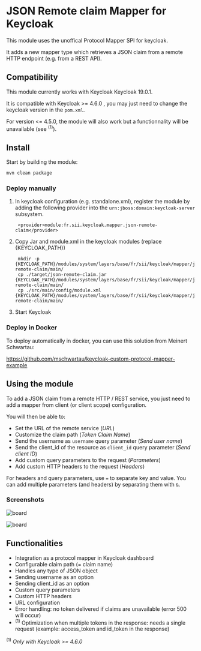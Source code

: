 # JSON Remote claim Mapper for Keycloak

This module uses the unoffical Protocol Mapper SPI for keycloak.

It adds a new mapper type which retrieves a JSON claim from a remote HTTP endpoint (e.g. from a REST API). 

## Compatibility

This module currently works with Keycloak Keycloak 19.0.1.

It is compatible with Keycloak >= 4.6.0 , you may just need to change the keycloak version in the ```pom.xml```.

For version <= 4.5.0, the module will also work but a functionnality will be unavailable (see <sup>(1)</sup>).

## Install

Start by building the module:

```Bash
mvn clean package
```

### Deploy manually

1. In keycloak configuration (e.g. standalone.xml), register the module by adding the following provider into the ```urn:jboss:domain:keycloak-server``` subsystem. 
    
        <provider>module:fr.sii.keycloak.mapper.json-remote-claim</provider>

2. Copy Jar and module.xml in the keycloak modules (replace {KEYCLOAK_PATH})

        mkdir -p {KEYCLOAK_PATH}/modules/system/layers/base/fr/sii/keycloak/mapper/json-remote-claim/main/
        cp ./target/json-remote-claim.jar {KEYCLOAK_PATH}/modules/system/layers/base/fr/sii/keycloak/mapper/json-remote-claim/main/
        cp ./src/main/config/module.xml {KEYCLOAK_PATH}/modules/system/layers/base/fr/sii/keycloak/mapper/json-remote-claim/main/

3. Start Keycloak

### Deploy in Docker

To deploy automatically in docker, you can use this solution from Meinert Schwartau:

https://github.com/mschwartau/keycloak-custom-protocol-mapper-example

## Using the module

To add a JSON claim from a remote HTTP / REST service, you just need to add a mapper from client (or client scope) configuration.

You will then be able to:

- Set the URL of the remote service (*URL*)
- Customize the claim path (*Token Claim Name*)
- Send the username as ```username``` query parameter (*Send user name*)
- Send the client_id of the resource as ```client_id``` query parameter (*Send client ID*)
- Add custom  query parameters to the request (*Parameters*)
- Add custom  HTTP headers to the request (*Headers*)

For headers and query parameters, use ```=``` to separate key and value. You can add multiple parameters (and headers) by separating them with ```&```.

### Screenshots

![board](./assets/images/board2.png)

![board](./assets/images/board.png)

## Functionalities

- Integration as a protocol mapper in Keycloak dashboard
- Configurable claim path (= claim name)
- Handles any type of JSON object
- Sending username as an option
- Sending client_id as an option
- Custom query parameters
- Custom HTTP headers
- URL configuration
- Error handling: no token delivered if claims are unavailable (error 500 will occur)
- <sup>(1)</sup> Optimization when multiple tokens in the response: needs a single request (example: access_token and id_token in the response)

<sup>(1)</sup> *Only with Keycloak >= 4.6.0*
